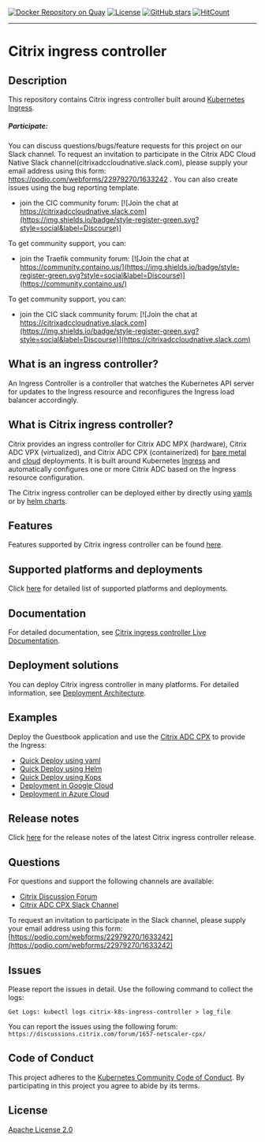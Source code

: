 [![Docker Repository on Quay](https://quay.io/repository/citrix/citrix-k8s-ingress-controller/status "Docker Repository on Quay")](https://quay.io/repository/citrix/citrix-k8s-ingress-controller)
[![License](https://img.shields.io/badge/License-Apache%202.0-blue.svg)](./license/LICENSE)
[![GitHub stars](https://img.shields.io/github/stars/citrix/citrix-k8s-ingress-controller.svg)](https://github.com/citrix/citrix-k8s-ingress-controller/stargazers)
[![HitCount](http://hits.dwyl.com/citrix/citrix-k8s-ingress-controller.svg)](http://hits.dwyl.com/citrix/citrix-k8s-ingress-controller)

---

# Citrix ingress controller

## Description

This repository contains Citrix ingress controller built around  [Kubernetes Ingress](https://kubernetes.io/docs/concepts/services-networking/ingress/).
##### Participate:

   You can discuss questions/bugs/feature requests for this project on our Slack channel. To request an invitation to participate in the Citrix ADC Cloud Native Slack channel(citrixadccloudnative.slack.com), please supply your email address using this form: https://podio.com/webforms/22979270/1633242 . You can also create issues using the bug reporting template.

- join the CIC community forum: [![Join the chat at https://citrixadccloudnative.slack.com](https://img.shields.io/badge/style-register-green.svg?style=social&label=Discourse)]

To get community support, you can:
- join the Traefik community forum: [![Join the chat at https://community.containo.us/](https://img.shields.io/badge/style-register-green.svg?style=social&label=Discourse)](https://community.containo.us/)

To get community support, you can:
- join the CIC slack community forum: [![Join the chat at https://citrixadccloudnative.slack.com](https://img.shields.io/badge/style-register-green.svg?style=social&label=Discourse)](https://citrixadccloudnative.slack.com)

## What is an ingress controller?

An Ingress Controller is a controller that watches the Kubernetes API server for updates to the Ingress resource and reconfigures the Ingress load balancer accordingly.

## What is Citrix ingress controller?

Citrix provides an ingress controller for Citrix ADC MPX (hardware), Citrix ADC VPX (virtualized), and Citrix ADC CPX (containerized) for [bare metal](https://github.com/citrix/citrix-k8s-ingress-controller/tree/master/deployment/baremetal) and [cloud](https://github.com/citrix/citrix-k8s-ingress-controller/tree/master/deployment) deployments. It is built around Kubernetes [Ingress](https://kubernetes.io/docs/concepts/services-networking/ingress/) and automatically configures one or more Citrix ADC based on the Ingress resource configuration.

The Citrix ingress controller can be deployed either by directly using [yamls](https://github.com/citrix/citrix-k8s-ingress-controller/tree/master/deployment/baremetal) or by [helm charts](https://github.com/citrix/citrix-k8s-ingress-controller/tree/master/charts).

## Features

Features supported by Citrix ingress controller can be found [here](https://github.com/citrix/citrix-k8s-ingress-controller/tree/master/deployment).

## Supported platforms and deployments

Click [here](docs/support-matrix.md) for detailed list of supported platforms and deployments.

## Documentation

For detailed documentation, see [Citrix ingress controller Live Documentation](https://developer-docs.citrix.com/projects/citrix-k8s-ingress-controller/en/latest/).

## Deployment solutions

You can deploy Citrix ingress controller in many platforms. For detailed information, see [Deployment Architecture](https://github.com/citrix/citrix-k8s-ingress-controller/tree/master/deployment).

## Examples

Deploy the Guestbook application and use the [Citrix ADC CPX](https://www.citrix.com/products/citrix-adc/cpx-express.html) to provide the Ingress:

-  [Quick Deploy using yaml](./example)
-  [Quick Deploy using Helm](https://github.com/citrix/citrix-k8s-ingress-controller/tree/master/charts/examples)
-  [Quick Deploy using Kops](./docs/deploy/deploy-cic-kops.md)
-  [Deployment in Google Cloud](https://github.com/citrix/citrix-k8s-ingress-controller/blob/master/deployment/gcp)
-  [Deployment in Azure Cloud](https://github.com/citrix/citrix-k8s-ingress-controller/tree/master/deployment/azure)

## Release notes

Click [here](docs/release-notes.md) for the release notes of the latest Citrix ingress controller release.

## Questions

For questions and support the following channels are available:

-  [Citrix Discussion Forum](https://discussions.citrix.com/forum/1657-netscaler-cpx/)
-  [Citrix ADC CPX Slack Channel](https://citrixadccloudnative.slack.com/)

To request an invitation to participate in the Slack channel, please supply your email address using this form: [https://podio.com/webforms/22979270/1633242](https://podio.com/webforms/22979270/1633242)

## Issues

Please report the issues in detail. Use the following command to collect the logs:

```
Get Logs: kubectl logs citrix-k8s-ingress-controller > log_file
```

You can report the issues using the following forum:
`https://discussions.citrix.com/forum/1657-netscaler-cpx/`

## Code of Conduct

This project adheres to the [Kubernetes Community Code of Conduct](https://github.com/kubernetes/community/blob/master/code-of-conduct.md). By participating in this project you agree to abide by its terms.

## License

[Apache License 2.0](./license/LICENSE)
